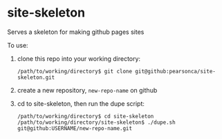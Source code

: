 site-skeleton
=============

Serves a skeleton for making github pages sites

To use:

1.  clone this repo into your working directory:

        /path/to/working/directory$ git clone git@github:pearsonca/site-skeleton.git

2.  create a new repository, `new-repo-name` on github
2.  cd to site-skeleton, then run the dupe script:

        /path/to/working/directory$ cd site-skeleton
        /path/to/working/directory/site-skeleton$ ./dupe.sh git@github:USERNAME/new-repo-name.git
